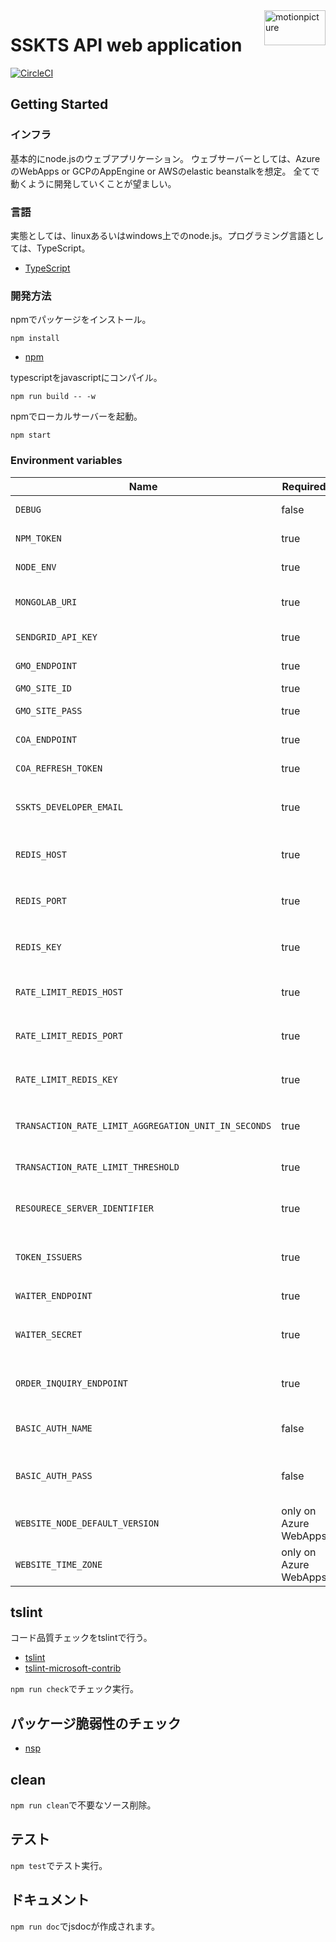 <img src="https://motionpicture.jp/images/common/logo_01.svg" alt="motionpicture" title="motionpicture" align="right" height="56" width="98"/>

# SSKTS API web application

[![CircleCI](https://circleci.com/gh/motionpicture/sskts-api.svg?style=svg&circle-token=9a0b1ea029ad57360986a0e17fdc74948e78575e)](https://circleci.com/gh/motionpicture/sskts-api)

## Getting Started

### インフラ
基本的にnode.jsのウェブアプリケーション。
ウェブサーバーとしては、AzureのWebApps or GCPのAppEngine or AWSのelastic beanstalkを想定。
全てで動くように開発していくことが望ましい。

### 言語
実態としては、linuxあるいはwindows上でのnode.js。プログラミング言語としては、TypeScript。

* [TypeScript](https://www.typescriptlang.org/)

### 開発方法
npmでパッケージをインストール。

```shell
npm install
```
* [npm](https://www.npmjs.com/)

typescriptをjavascriptにコンパイル。

```shell
npm run build -- -w
```

npmでローカルサーバーを起動。

```shell
npm start
```


### Environment variables

| Name                                                 | Required              | Value               | Purpose                            |
| ---------------------------------------------------- | --------------------- | ------------------- | ---------------------------------- |
| `DEBUG`                                              | false                 | sskts-api:*         | Debug                              |
| `NPM_TOKEN`                                          | true                  |                     | NPM auth token                     |
| `NODE_ENV`                                           | true                  |                     | environment name                   |
| `MONGOLAB_URI`                                       | true                  |                     | MongoDB connection URI             |
| `SENDGRID_API_KEY`                                   | true                  |                     | SendGrid API Key                   |
| `GMO_ENDPOINT`                                       | true                  |                     | GMO API endpoint                   |
| `GMO_SITE_ID`                                        | true                  |                     | GMO SiteID                         |
| `GMO_SITE_PASS`                                      | true                  |                     | GMO SitePass                       |
| `COA_ENDPOINT`                                       | true                  |                     | COA API endpoint                   |
| `COA_REFRESH_TOKEN`                                  | true                  |                     | COA API refresh token              |
| `SSKTS_DEVELOPER_EMAIL`                              | true                  |                     | 開発者通知用メールアドレス                |
| `REDIS_HOST`                                         | true                  |                     | 在庫状況保管用Redis Cache host     |
| `REDIS_PORT`                                         | true                  |                     | 在庫状況保管用Redis Cache port     |
| `REDIS_KEY`                                          | true                  |                     | 在庫状況保管用Redis Cache key      |
| `RATE_LIMIT_REDIS_HOST`                              | true                  |                     | レート制限用Redis Cache host          |
| `RATE_LIMIT_REDIS_PORT`                              | true                  |                     | レート制限用Redis Cache port          |
| `RATE_LIMIT_REDIS_KEY`                               | true                  |                     | レート制限用Redis Cache key           |
| `TRANSACTION_RATE_LIMIT_AGGREGATION_UNIT_IN_SECONDS` | true                  |                     | 進行取引レート制限単位(秒)            |
| `TRANSACTION_RATE_LIMIT_THRESHOLD`                   | true                  |                     | 進行取引レート制限閾値                |
| `RESOURECE_SERVER_IDENTIFIER`                        | true                  |                     | リソースサーバーとしての固有識別子             |
| `TOKEN_ISSUERS`                                      | true                  |                     | トークン発行者リスト(コンマつなぎ)              |
| `WAITER_ENDPOINT`                                    | true                  |                     | WAITER endpoint                    |
| `WAITER_SECRET`                                      | true                  |                     | WAITER許可証トークン秘密鍵             |
| `ORDER_INQUIRY_ENDPOINT`                             | true                  |                     | 注文照会URLエンドポイント                 |
| `BASIC_AUTH_NAME`                                    | false                 |                     | Basic authentication user name     |
| `BASIC_AUTH_PASS`                                    | false                 |                     | Basic authentication user password |
| `WEBSITE_NODE_DEFAULT_VERSION`                       | only on Azure WebApps |                     | Node.js version                    |
| `WEBSITE_TIME_ZONE`                                  | only on Azure WebApps | Tokyo Standard Time |


## tslint

コード品質チェックをtslintで行う。
* [tslint](https://github.com/palantir/tslint)
* [tslint-microsoft-contrib](https://github.com/Microsoft/tslint-microsoft-contrib)

`npm run check`でチェック実行。


## パッケージ脆弱性のチェック

* [nsp](https://www.npmjs.com/package/nsp)


## clean
`npm run clean`で不要なソース削除。


## テスト
`npm test`でテスト実行。


## ドキュメント
`npm run doc`でjsdocが作成されます。

